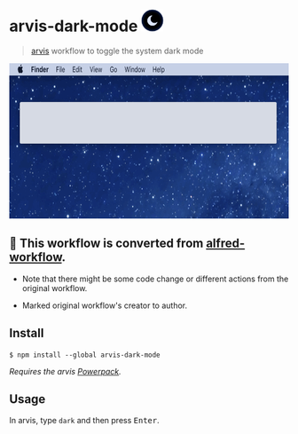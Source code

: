 # arvis-dark-mode <img src="icon.png" width="40">

> [arvis](https://arvisapp.com) workflow to toggle the system dark mode

<img src="screenshot.gif" width="696" height="280">

## 🔗 This workflow is converted from [alfred-workflow](https://github.com/sindresorhus/alfred-dark-mode).

* Note that there might be some code change or different actions from the original workflow.

* Marked original workflow's creator to author.

## Install

```
$ npm install --global arvis-dark-mode
```

*Requires the arvis [Powerpack](https://www.arvisapp.com/powerpack/).*

## Usage

In arvis, type `dark` and then press <kbd>Enter</kbd>.
